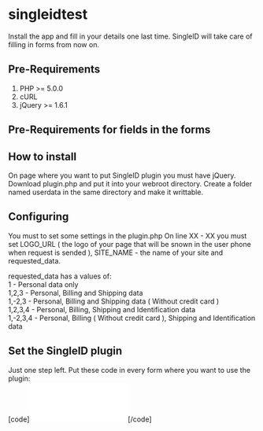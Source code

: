 singleidtest
============

Install the app and fill in your details one last time. SingleID will take care of filling in forms from now on.

## Pre-Requirements
1. PHP >= 5.0.0
2. cURL
3. jQuery >= 1.6.1

## Pre-Requirements for fields in the forms

## How to install
On page where you want to put SingleID plugin you must have jQuery.
Download plugin.php and put it into your webroot directory. Create a folder named userdata in the same directory and make it writtable.

## Configuring
You must to set some settings in the plugin.php
On line XX - XX you must set LOGO_URL ( the logo of your page that will be snown in the user phone when request is sended ), SITE_NAME - the name of your site and requested_data.

requested_data has a values of:<br />
1 - Personal data only<br />
1,2,3 - Personal, Billing and Shipping data<br />
1,-2,3 - Personal, Billing and Shipping data ( Without credit card ) <br />
1,2,3,4 - Personal, Billing, Shipping and Identification data<br />
1,-2,3,4 - Personal, Billing ( Without credit card ), Shipping and Identification data<br />

## Set the SingleID plugin
Just one step left. Put these code in every form where you want to use the plugin: <br />
[code]<iframe src="plugin.php?op=init" width="200" height="80" frameborder="0"></iframe>[/code]

